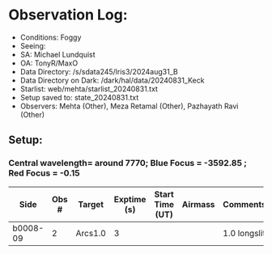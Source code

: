 # Observation Log:

* Conditions: Foggy 
* Seeing: 
* SA: Michael Lundquist
* OA: TonyR/MaxO
* Data Directory: /s/sdata245/lris3/2024aug31_B
* Data Directory on Dark: /dark/hal/data/20240831_Keck
* Starlist: web/mehta/starlist_20240831.txt
* Setup saved to: state_20240831.txt
* Observers: Mehta (Other), Meza Retamal (Other), Pazhayath Ravi (Other)

## Setup: 
    
### Central wavelength= around 7770; Blue Focus = -3592.85 ; Red Focus = -0.15

| Side | Obs #     | Target    | Exptime (s) | Start Time (UT) | Airmass | Comments                                                   |
|------|-----------|-----------|-------------|-----------------|---------|------------------------------------------------------------|
|b0008-09|2|Arcs1.0        |3| ||1.0 longslit|





